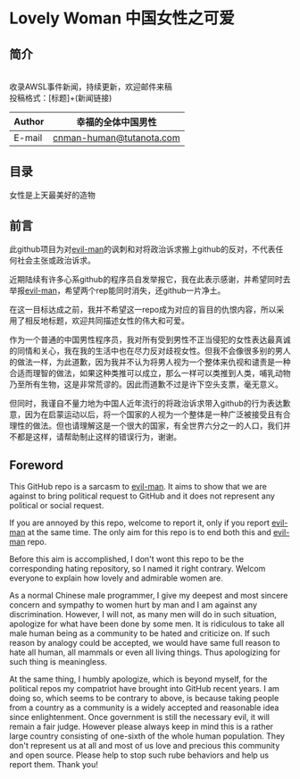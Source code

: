 # Lovely Woman 中国女性之可爱

## 简介

<br>收录AWSL事件新闻，持续更新，欢迎邮件来稿<br>
投稿格式：[标题]+(新闻链接)<br>

|Author|幸福的全体中国男性|
|---|---
|E-mail|cnman-human@tutanota.com

## 目录

女性是上天最美好的造物

## 前言

此github项目为对[evil-man](https://github.com/CNwoman-bot/evil-man)的讽刺和对将政治诉求搬上github的反对，不代表任何社会主张或政治诉求。

近期陆续有许多心系github的程序员自发举报它，我在此表示感谢，并希望同时去举报[evil-man](https://github.com/CNwoman-bot/evil-man)，希望两个rep能同时消失，还github一片净土。

在这一目标达成之前，我并不希望这一repo成为对应的盲目的仇恨内容，所以采用了相反地标题，欢迎共同描述女性的伟大和可爱。

作为一个普通的中国男性程序员，我对所有受到男性不正当侵犯的女性表达最真诚的同情和关心，我在我的生活中也在尽力反对歧视女性。但我不会像很多别的男人的做法一样，为此道歉，因为我并不认为将男人视为一个整体来仇视和谴责是一种合适而理智的做法，如果这种类推可以成立，那么一样可以类推到人类，哺乳动物乃至所有生物，这是非常荒谬的。因此而道歉不过是许下空头支票，毫无意义。

但同时，我谨自不量力地为中国人近年流行的将政治诉求带入github的行为表达歉意，因为在启蒙运动以后，将一个国家的人视为一个整体是一种广泛被接受且有合理性的做法。但也请理解这是一个很大的国家，有全世界六分之一的人口，我们并不都是这样，请帮助制止这样的错误行为，谢谢。

## Foreword

This GitHub repo is a sarcasm to [evil-man](https://github.com/CNwoman-bot/evil-man). It aims to show that we are against to bring political request to GitHub and it does not represent any political or social request.

If you are annoyed by this repo, welcome to report it, only if you report [evil-man](https://github.com/CNwoman-bot/evil-man) at the same time. The only aim for this repo is to end both this and [evil-man](https://github.com/CNwoman-bot/evil-man) repo.

Before this aim is accomplished, I don't wont this repo to be the corresponding hating repository, so I named it right contrary. Welcom everyone to explain how lovely and admirable women are.

As a normal Chinese male programmer, I give my deepest and most sincere concern and sympathy to women hurt by man and I am against any discrimination. However, I will not, as many men will do in such situation, apologize for what have been done by some men. It is ridiculous to take all male human being as a community to be hated and criticize on. If such reason by analogy could be accepted,  we would have same full reason to hate all human, all mammals or even all living things. Thus apologizing for such thing is meaningless.

At the same thing, I humbly apologize, which is beyond myself, for the political repos my compatriot have brought into GitHub recent years. I am doing so, which seems to be contrary to above, is because taking people from a country as a community is a widely accepted and reasonable idea since enlightenment. Once government is still the necessary evil, it will remain a fair judge. However please always keep in mind this is a rather large country consisting of one-sixth of the whole human population. They don't represent us at all and most of us love and precious this community and open source. Please help to stop such rube behaviors and help us report them. Thank you!
